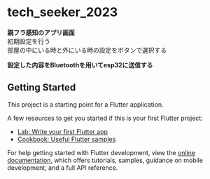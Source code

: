 # tech_seeker_2023

**親フラ感知のアプリ画面**
<br>
初期設定を行う
<br>
部屋の中にいる時と外にいる時の設定をボタンで選択する

**設定した内容をBluetoothを用いてesp32に送信する**

## Getting Started

This project is a starting point for a Flutter application.

A few resources to get you started if this is your first Flutter project:

- [Lab: Write your first Flutter app](https://docs.flutter.dev/get-started/codelab)
- [Cookbook: Useful Flutter samples](https://docs.flutter.dev/cookbook)

For help getting started with Flutter development, view the
[online documentation](https://docs.flutter.dev/), which offers tutorials,
samples, guidance on mobile development, and a full API reference.
